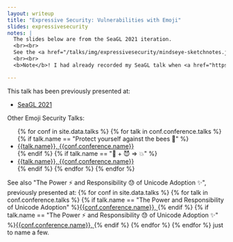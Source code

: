 ```yaml
---
layout: writeup
title: "Expressive Security: Vulnerabilities with Emoji"
slides: expressivesecurity
notes: | 
  The slides below are from the SeaGL 2021 iteration. 
  <br><br>
  See the <a href="/talks/img/expressivesecurity/mindseye-sketchnotes.jpg">sketchnotes</a> from <a href="https://twitter.com/mindseyeccf">MindsEyeCCF</a>!
  <br><br>
  <b>Note</b>! I had already recorded my SeaGL talk when <a href="https://nvd.nist.gov/vuln/detail/CVE-2021-42574">CVE-2021-42574</a>/<a href="https://trojansource.codes/">Trojan Source</a> was released, but this latest development just re-emphasises that yes, Unicode issues will continue. Read more: <a href="https://confluence.atlassian.com/security/multiple-products-security-advisory-unrendered-unicode-bidirectional-override-characters-cve-2021-42574-1086419475.html">Atlassian Advisory</a>, <a href="https://blog.rust-lang.org/2021/11/01/cve-2021-42574.html">rustc Advisory</a>.

---
```


<p>
This talk has been previously presented at: 

<ul><li><a href="https://seagl.org/archive/2021/expressive-security">SeaGL 2021</a></li></ul>

Other Emoji Security Talks:
<ul>
{% for conf in site.data.talks %}
{% for talk in conf.conference.talks %}
{% if talk.name == "Protect yourself against the bees 🐝" %}<li><a href="{{talk.link}}">{{talk.name}}, {{conf.conference.name}}</a></li>{% endif %}
{% if talk.name == "🔐 + 😈 => 💥" %}<li><a href="{{talk.link}}">{{talk.name}}, {{conf.conference.name}}</a></li>{% endif %}
{% endfor %}
{% endfor %}
</ul></p><p>
See also "The Power ⚡️ and Responsibility 😓 of Unicode Adoption ✨", previously presented at:
{% for conf in site.data.talks %}
{% for talk in conf.conference.talks %}
{% if talk.name == "The Power and Responsibility of Unicode Adoption" %}<a href="{{talk.link}}">{{conf.conference.name}}, </a>{% endif %}
{% if talk.name == "The Power ⚡️ and Responsibility 😓 of Unicode Adoption ✨" %}<a href="{{talk.link}}">{{conf.conference.name}}, </a>{% endif %}
{% endfor %}
{% endfor %}
just to name a few.
</p>